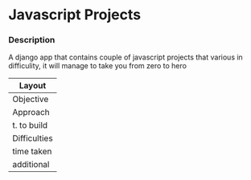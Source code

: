 # Javascript Projects

### Description

A django app that contains couple of javascript projects that various in difficulity, it will manage to take you from zero to hero

| **Layout**  |
|-------------|
| Objective   |
| Approach    |
| t. to build |
| Difficulties|
| time taken  |
| additional  |


